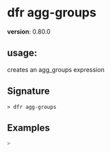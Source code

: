 # dfr agg-groups

**version**: 0.80.0

## **usage**:

creates an agg_groups expression

## Signature

`> dfr agg-groups `

## Examples

```bash
>
```
